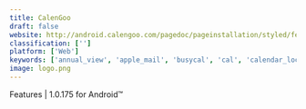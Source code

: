 ```yaml
---
title: CalenGoo
draft: false 
website: http://android.calengoo.com/pagedoc/pageinstallation/styled/features.html
classification: ['']
platform: ['Web']
keywords: ['annual_view', 'apple_mail', 'busycal', 'cal', 'calendar_lock_pea', 'cozi', 'etar', 'gnome_calendar', 'google_calendar', 'jorte', 'kontact', 'kontact_-_korganizer', 'lightning_calendar', 'outlook', 'rainlendar', 'simple_calendar', 'uks_kalender', 'vueminder_calendar', 'wave_calendar', 'acalendar']
image: logo.png
---
```

Features | 1.0.175 for Android™